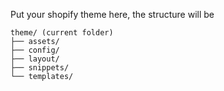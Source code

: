 Put your shopify theme here, the structure will be
```
theme/ (current folder)
├── assets/
├── config/
├── layout/
├── snippets/
└── templates/
```
